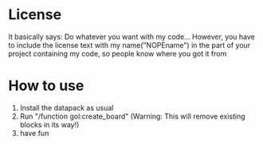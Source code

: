 # License
It basically says: Do whatever you want with my code...
However, you have to include the license text with my name("NOPEname") in the part of your project containing my code, so people know where you got it from

# How to use
1) Install the datapack as usual
2) Run "/function gol:create_board" (Warning: This will remove existing blocks in its way!)
3) have fun
